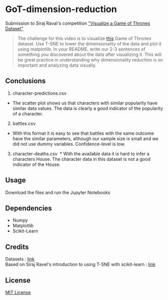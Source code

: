 # GoT-dimension-reduction

Submission to Siraj Raval's competition ["Visualize a Game of Thrones Dataset"](https://www.youtube.com/watch?v=yQsOFWqpjkE
)

> The challenge for this video is to visualize [this](https://www.kaggle.com/mylesoneill/game-of-thrones) Game of Thrones dataset. Use T-SNE to lower the dimensionality of the data  and plot it using matplotlib. In your README, write our 2-3 sentences of something you discovered about the data after   visualizing it. This will be great practice in understanding why dimensionality reduction is so important and analyzing data  visually.

## Conclusions  
1. character-predictions.csv
  * The scatter plot shows us that characters with similar popularity have similar data values. The data is clearly a good indicator of the popularity of a character.
2. battles.csv
  * With this format it is easy to see that battles with the same outcome have the similar parameters, although our sample size is small and we did not use dummy variables. Confidence-level is low.
3. character-deaths.csv
  * With the available data it is hard to infer a characters House. The character data in this dataset is not a good indicator of the House.

## Usage
Download the files and run the Jupyter Notebooks

## Dependencies
- Numpy
- Matplotlib
- Scikit-Learn

## Credits
Datasets : [link](https://www.kaggle.com/mylesoneill/game-of-thrones)  
Based on Siraj Ravel's introduction to using T-SNE with scikit-learn : [link](https://www.youtube.com/watch?v=yQsOFWqpjkE)

## License
[MIT License](https://github.com/Blabby/GoT-dimension-reduction/blob/master/LICENSE)
